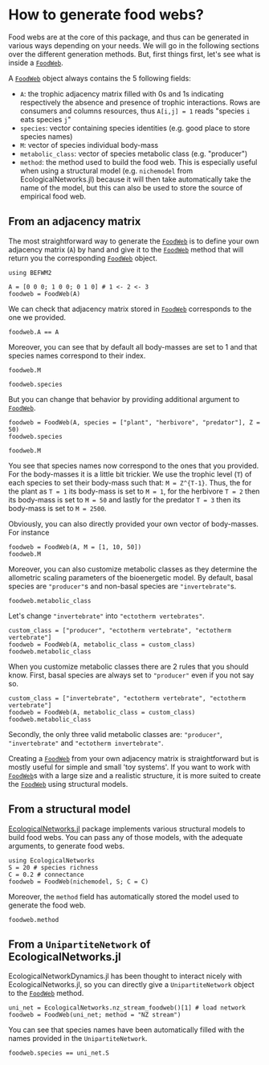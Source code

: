 # How to generate food webs?

Food webs are at the core of this package,
and thus can be generated in various ways depending on your needs.
We will go in the following sections over the different generation methods.
But, first things first, let's see what is inside a [`FoodWeb`](@ref).

A [`FoodWeb`](@ref) object always contains the 5 following fields:

- `A`: the trophic adjacency matrix filled with 0s and 1s
    indicating respectively the absence and presence of trophic interactions.
    Rows are consumers and columns resources,
    thus `A[i,j] = 1` reads "species `i` eats species `j`"
- `species`: vector containing species identities (e.g. good place to store species names)
- `M`: vector of species individual body-mass
- `metabolic_class`: vector of species metabolic class (e.g. "producer")
- `method`: the method used to build the food web.
    This is especially useful when using a structural model
    (e.g. `nichemodel` from EcologicalNetworks.jl)
    because it will then take automatically take the name of the model,
    but this can also be used to store the source of empirical food web.

## From an adjacency matrix

The most straightforward way to generate the [`FoodWeb`](@ref) is to
define your own adjacency matrix (`A`) by hand
and give it to the [`FoodWeb`](@ref) method
that will return you the corresponding [`FoodWeb`](@ref) object.

```@setup befwm2
using BEFWM2
```

```@example befwm2
A = [0 0 0; 1 0 0; 0 1 0] # 1 <- 2 <- 3
foodweb = FoodWeb(A)
```

We can check that adjacency matrix stored in [`FoodWeb`](@ref)
corresponds to the one we provided.

```@example befwm2
foodweb.A == A
```

Moreover, you can see that by default all body-masses are set to 1
and that species names correspond to their index.

```@example befwm2
foodweb.M
```

```@example befwm2
foodweb.species
```

But you can change that behavior
by providing additional argument to [`FoodWeb`](@ref).

```@example befwm2
foodweb = FoodWeb(A, species = ["plant", "herbivore", "predator"], Z = 50)
foodweb.species
```

```@example befwm2
foodweb.M
```

You see that species names now correspond to the ones that you provided.
For the body-masses it is a little bit trickier.
We use the trophic level (``T``) of each species to set their body-mass such that:
``M = Z^{T-1}``.
Thus, the for the plant as ``T = 1`` its body-mass is set to ``M = 1``,
for the herbivore ``T = 2`` then its body-mass is set to ``M = 50``
and lastly for the predator ``T = 3`` then its body-mass is set to ``M = 2500``.

Obviously, you can also directly provided your own vector of body-masses.
For instance

```@example befwm2
foodweb = FoodWeb(A, M = [1, 10, 50])
foodweb.M
```

Moreover, you can also customize metabolic classes
as they determine the allometric scaling parameters of the bioenergetic model.
By default, basal species are `"producer"`s
and non-basal species are `"invertebrate"`s.

```@example befwm2
foodweb.metabolic_class
```

Let's change `"invertebrate"` into `"ectotherm vertebrates"`.

```@example befwm2
custom_class = ["producer", "ectotherm vertebrate", "ectotherm vertebrate"]
foodweb = FoodWeb(A, metabolic_class = custom_class)
foodweb.metabolic_class
```

When you customize metabolic classes there are 2 rules that you should know.
First, basal species are always set to `"producer"` even if you not say so.

```@example befwm2
custom_class = ["invertebrate", "ectotherm vertebrate", "ectotherm vertebrate"]
foodweb = FoodWeb(A, metabolic_class = custom_class)
foodweb.metabolic_class
```

Secondly, the only three valid metabolic classes are:
`"producer"`, `"invertebrate"` and `"ectotherm invertebrate"`.

Creating a [`FoodWeb`](@ref) from your own adjacency matrix is straightforward
but is mostly useful for simple and small 'toy systems'.
If you want to work with [`FoodWeb`](@ref)s with a large size and a realistic structure,
it is more suited to create the [`FoodWeb`](@ref) using structural models.

## From a structural model

[EcologicalNetworks.jl](http://docs.ecojulia.org/EcologicalNetworks.jl/stable/) package
implements various structural models to build food webs.
You can pass any of those models, with the adequate arguments, to generate food webs.

```@example befwm2
using EcologicalNetworks
S = 20 # species richness
C = 0.2 # connectance
foodweb = FoodWeb(nichemodel, S; C = C)
```

Moreover, the `method` field has automatically stored
the model used to generate the food web.

```@example befwm2
foodweb.method
```

## From a `UnipartiteNetwork` of EcologicalNetworks.jl

EcologicalNetworkDynamics.jl has been thought to interact nicely with EcologicalNetworks.jl,
so you can directly give a `UnipartiteNetwork` object to the [`FoodWeb`](@ref) method.

```@example befwm2
uni_net = EcologicalNetworks.nz_stream_foodweb()[1] # load network
foodweb = FoodWeb(uni_net; method = "NZ stream")
```

You can see that species names have been automatically filled
with the names provided in the `UnipartiteNetwork`.

```@example befwm2
foodweb.species == uni_net.S
```
